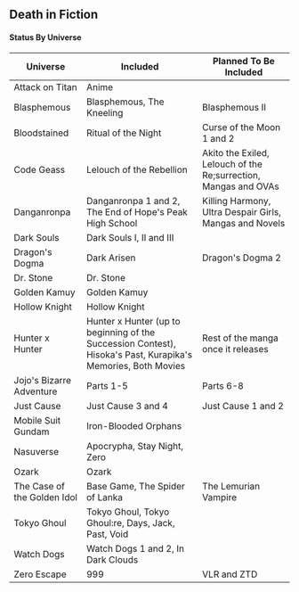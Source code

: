## Death in Fiction

#### Status By Universe

| Universe | Included | Planned To Be Included |
|---|---|---|
| Attack on Titan | Anime |  |
| Blasphemous | Blasphemous, The Kneeling | Blasphemous II |
| Bloodstained | Ritual of the Night | Curse of the Moon 1 and 2 |
| Code Geass | Lelouch of the Rebellion | Akito the Exiled, Lelouch of the Re;surrection, Mangas and OVAs |
| Danganronpa | Danganronpa 1 and 2, The End of Hope's Peak High School | Killing Harmony, Ultra Despair Girls, Mangas and Novels |
| Dark Souls | Dark Souls I, II and III |  |
| Dragon's Dogma | Dark Arisen | Dragon's Dogma 2 |
| Dr. Stone | Dr. Stone |  |
| Golden Kamuy | Golden Kamuy |  |
| Hollow Knight | Hollow Knight |  |
| Hunter x Hunter | Hunter x Hunter (up to beginning of the Succession Contest), Hisoka's Past, Kurapika's Memories, Both Movies | Rest of the manga once it releases |
| Jojo's Bizarre Adventure | Parts 1-5 | Parts 6-8 |
| Just Cause | Just Cause 3 and 4 | Just Cause 1 and 2 |
| Mobile Suit Gundam | Iron-Blooded Orphans |  |
| Nasuverse | Apocrypha, Stay Night, Zero |  |
| Ozark | Ozark |  |
| The Case of the Golden Idol | Base Game, The Spider of Lanka | The Lemurian Vampire |
| Tokyo Ghoul | Tokyo Ghoul, Tokyo Ghoul:re, Days, Jack, Past, Void |  |
| Watch Dogs | Watch Dogs 1 and 2, In Dark Clouds |  |
| Zero Escape | 999 | VLR and ZTD |